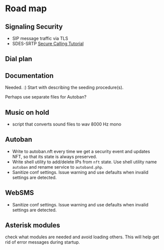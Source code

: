 # Road map

## Signaling Security

- SIP message traffic via TLS
- SDES-SRTP
[Secure Calling Tutorial](https://wiki.asterisk.org/wiki/display/AST/Secure+Calling+Tutorial)

## Dial plan

## Documentation

Needed. :)
Start with describing the seeding procedure(s).

Perhaps use separate files for Autoban?

## Music on hold

- script that converts sound files to wav 8000 Hz mono

## Autoban

- Write to autoban.nft every time we get a security event and updates NFT, so that its state is always preserved.
- Write shell utility to add/delete IPs from `nft` state. Use shell utility name `autoban` and rename service to `autoband.php`.
- Sanitize conf settings. Issue warning and use defaults when invalid settings are detected.

## WebSMS

- Sanitize conf settings. Issue warning and use defaults when invalid settings are detected.

## Asterisk modules

check what modules are needed and avoid loading others. This will help get rid of error messages during startup.
